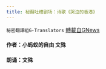 ```yaml
---
title: 秘翻吐槽剧场：诗歌《哭泣的香港》
---
```

`秘密翻譯組G-Translators` [轉載自GNews](https://gnews.org/zh-hans/1566792/)

#### 作者：小蚂蚁的自由 文殊

#### 朗诵：文殊
